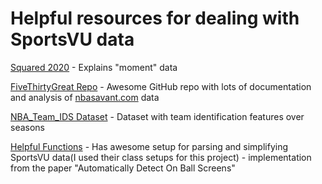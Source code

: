 # Helpful resources for dealing with SportsVU data

[Squared 2020](https://squared2020.com/2015/10/30/nba-data-science-breaking-down-nba-data/) - Explains "moment" data

[FiveThirtyGreat Repo](https://github.com/billmwong/FiveThirtyGreat) - Awesome GitHub repo with lots of documentation and analysis of [nbasavant.com](nbasavant.com) data

[NBA_Team_IDS Dataset](https://github.com/djblechn-su/nba-player-team-ids/blob/master/NBA_Team_IDs.csv) - Dataset with team identification features over seasons

[Helpful Functions](https://github.com/akashsebastian/Automatically-Detect-On-Ball-Screens) - Has awesome setup for parsing and simplifying SportsVU data(I used their class setups for this project) - implementation from the paper "Automatically Detect On Ball Screens"